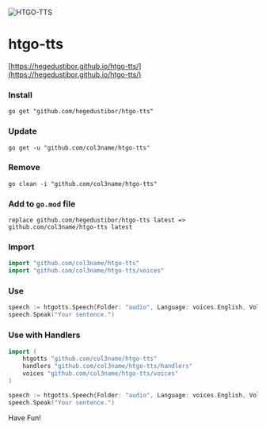 ![HTGO-TTS](https://banners.beyondco.de/HTGO-TTS.png?theme=light&packageManager=&packageName=go+get+%22github.com%2Fhegedustibor%2Fhtgo-tts%22&pattern=bamboo&style=style_1&description=Text+to+Speech+Package+for+GoLang&md=1&showWatermark=0&fontSize=100px&images=volume-up)

# htgo-tts
[https://hegedustibor.github.io/htgo-tts/](https://hegedustibor.github.io/htgo-tts/)


### Install
```
go get "github.com/hegedustibor/htgo-tts"
```

### Update
```
go get -u "github.com/col3name/htgo-tts"
```

### Remove
```
go clean -i "github.com/col3name/htgo-tts"
```

### Add to ```go.mod``` file
```replace github.com/hegedustibor/htgo-tts latest => github.com/col3name/htgo-tts latest```

### Import
```go
import "github.com/col3name/htgo-tts"
import "github.com/col3name/htgo-tts/voices"
```

### Use
```go
speech := htgotts.Speech{Folder: "audio", Language: voices.English, Volume: 0, Speed: 1}
speech.Speak("Your sentence.")
```

### Use with Handlers
```go
import (
    htgotts "github.com/col3name/htgo-tts"
    handlers "github.com/col3name/htgo-tts/handlers"
    voices "github.com/col3name/htgo-tts/voices"
)

speech := htgotts.Speech{Folder: "audio", Language: voices.English, Volume: 0, Speed: 1}
speech.Speak("Your sentence.")
```

Have Fun!
